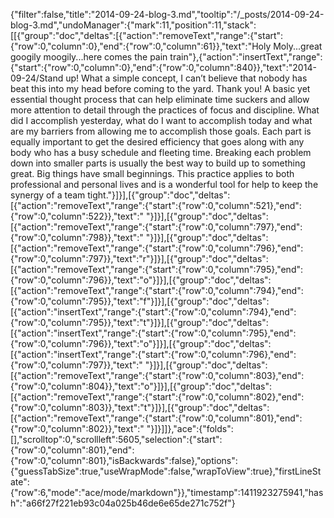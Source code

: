 {"filter":false,"title":"2014-09-24-blog-3.md","tooltip":"/_posts/2014-09-24-blog-3.md","undoManager":{"mark":11,"position":11,"stack":[[{"group":"doc","deltas":[{"action":"removeText","range":{"start":{"row":0,"column":0},"end":{"row":0,"column":61}},"text":"Holy Moly...great googily moogily...here comes the pain train"},{"action":"insertText","range":{"start":{"row":0,"column":0},"end":{"row":0,"column":840}},"text":"2014-09-24/Stand up!  What a simple concept, I can’t believe that nobody has beat this into my head before coming to the yard.  Thank you!  A basic yet essential thought process that can help eliminate time suckers and allow more attention to detail through the practices of focus and discipline.  What did I accomplish yesterday, what do I want to accomplish today and what are my barriers from allowing me to accomplish those goals.  Each part is equally important to get the desired efficiency that goes along with any body who has a busy schedule and fleeting time.  Breaking each problem down into smaller parts is usually the best way to build up to something great.  Big things have small beginnings.  This practice applies to both professional and personal lives and is a wonderful tool for help to keep the synergy of a team tight."}]}],[{"group":"doc","deltas":[{"action":"removeText","range":{"start":{"row":0,"column":521},"end":{"row":0,"column":522}},"text":" "}]}],[{"group":"doc","deltas":[{"action":"removeText","range":{"start":{"row":0,"column":797},"end":{"row":0,"column":798}},"text":" "}]}],[{"group":"doc","deltas":[{"action":"removeText","range":{"start":{"row":0,"column":796},"end":{"row":0,"column":797}},"text":"r"}]}],[{"group":"doc","deltas":[{"action":"removeText","range":{"start":{"row":0,"column":795},"end":{"row":0,"column":796}},"text":"o"}]}],[{"group":"doc","deltas":[{"action":"removeText","range":{"start":{"row":0,"column":794},"end":{"row":0,"column":795}},"text":"f"}]}],[{"group":"doc","deltas":[{"action":"insertText","range":{"start":{"row":0,"column":794},"end":{"row":0,"column":795}},"text":"t"}]}],[{"group":"doc","deltas":[{"action":"insertText","range":{"start":{"row":0,"column":795},"end":{"row":0,"column":796}},"text":"o"}]}],[{"group":"doc","deltas":[{"action":"insertText","range":{"start":{"row":0,"column":796},"end":{"row":0,"column":797}},"text":" "}]}],[{"group":"doc","deltas":[{"action":"removeText","range":{"start":{"row":0,"column":803},"end":{"row":0,"column":804}},"text":"o"}]}],[{"group":"doc","deltas":[{"action":"removeText","range":{"start":{"row":0,"column":802},"end":{"row":0,"column":803}},"text":"t"}]}],[{"group":"doc","deltas":[{"action":"removeText","range":{"start":{"row":0,"column":801},"end":{"row":0,"column":802}},"text":" "}]}]]},"ace":{"folds":[],"scrolltop":0,"scrollleft":5605,"selection":{"start":{"row":0,"column":801},"end":{"row":0,"column":801},"isBackwards":false},"options":{"guessTabSize":true,"useWrapMode":false,"wrapToView":true},"firstLineState":{"row":6,"mode":"ace/mode/markdown"}},"timestamp":1411923275941,"hash":"a66f27f221eb93c04a025b46de6e65de271c752f"}